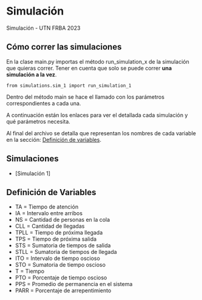 # Simulación

Simulación - UTN FRBA 2023

## Cómo correr las simulaciones

En la clase main.py importas el método run_simulation_x de la simulación que quieras correr. 
Tener en cuenta que solo se puede correr **una simulación a la vez**.

``
from simulations.sim_1 import run_simulation_1
``

Dentro del método main se hace el llamado con los parámetros correspondientes a cada una.

A continuación están los enlaces para ver el detallada cada simulación y qué parámetros necesita.

Al final del archivo se detalla que representan los nombres de cada variable en la sección: [Definición de variables].



## Simulaciones

- [Simulación 1]


## Definición de Variables

- TA = Tiempo de atención
- IA = Intervalo entre arribos
- NS = Cantidad de personas en la cola
- CLL = Cantidad de llegadas
- TPLL = Tiempo de próxima llegada
- TPS = Tiempo de próxima salida
- STS = Sumatoria de tiempos de salida
- STLL = Sumatoria de tiempos de llegada
- ITO = Intervalo de tiempo oscioso
- STO = Sumatoria de tiempo oscioso
- T = Tiempo
- PTO = Porcentaje de tiempo oscioso
- PPS = Promedio de permanencia en el sistema
- PARR = Porcentaje de arrepentimiento

[Definición de variables]: https://github.com/celesfchallen/simulacion#definici%C3%B3n-de-variables